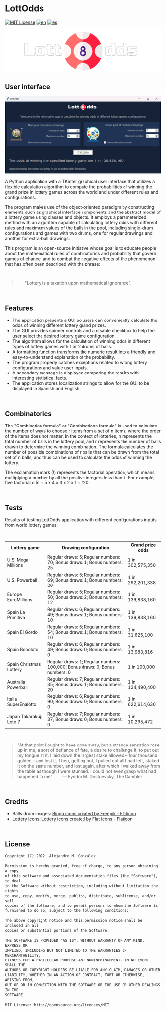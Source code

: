 LottOdds
===============
[![MIT License](https://img.shields.io/badge/License-MIT-green.svg)](https://choosealicense.com/licenses/mit/)
[![en](https://img.shields.io/badge/lang-en-red.svg)](https://github.com/alejandroMAD/LottOdds/blob/master/README.md)
[![es](https://img.shields.io/badge/lang-es-yellow.svg)](https://github.com/alejandroMAD/LottOdds/blob/master/README.es.md)

![Application logo](/lottodds_banner.png)


User interface
----------
![Application screenshot](/screenshot.png)

A Python application with a TKinter graphical user interface that utilizes a flexible calculation algorithm to compute
the probabilities of winning the grand prize in lottery games across the world and under different rules and configurations.

The program makes use of the object-oriented paradigm by constructing elements such as graphical interface components and 
the abstract model of a lottery game using classes and objects. It employs a parameterized method with an algorithm capable
of calculating lottery odds with different rules and maximum values of the balls in the pool, including single-drum
configurations and games with two drums, one for regular drawings and another for extra-ball drawings.

This program is an open-source initiative whose goal is to educate people about the mathematical rules of combinatorics and 
probability that govern games of chance, and to combat the negative effects of the phenomenon that has often been described
with the phrase:

<br/>

> &nbsp;&nbsp;&nbsp;&nbsp;&nbsp;&nbsp;"Lottery is a taxation upon mathematical ignorance".

<br/>

Features
-------------------
* The application presents a GUI so users can conveniently calculate the odds of winning different lottery grand prizes.
* The GUI provides spinner controls and a disable checkbox to help the user select the desired lottery game configuration.
* The algorithm allows for the calculation of winning odds in different types of lottery games with 1 or 2 drums of balls.
* A formatting function transforms the numeric result into a friendly and easy-to-understand explanation of the probability.
* The program properly catches exceptions related to wrong lottery configurations and value user inputs.
* A secondary message is displayed comparing the results with interesting statistical facts.
* The application stores localization strings to allow for the GUI to be displayed in Spanish and English.

<br/>

Combinatorics
-------------------
The "Combination formula" or "Combinations formula" is used to calculate the number of ways to choose r items from a set
of n items, where the order of the items does not matter. In the context of lotteries, n represents the total number of balls
in the lottery pool, and r represents the number of balls drawn to determine the winning combination. The formula calculates
the number of possible combinations of r balls that can be drawn from the total set of n balls, and thus can be used to
calculate the odds of winning the lottery.

The exclamation mark (!) represents the factorial operation, which means multiplying a number by all the positive integers
less than it. For example, five factorial o 5! = 5 x 4 x 3 x 2 x 1 = 120.

<br/>

Tests
-------------------
Results of testing LottOdds application with different configurations inputs from world lottery games:

<br/>

<table>
  <tr>
    <td align="center"><b>Lottery game</b></td>
    <td align="center"><b>Drawing configuration</b></td>
    <td align="center"><b>Grand prize odds</b></td>
  </tr>
  <tr>
    <td>U.S. Mega Millions</td>
    <td>Regular draws: 5; Regular numbers: 70; Bonus draws: 1; Bonus numbers: 25</td>
    <td>1 in 302,575,350</td>
  </tr>
  <tr>
    <td>U.S. Powerball</td>
    <td>Regular draws: 5; Regular numbers: 69; Bonus draws: 1; Bonus numbers: 26</td>
    <td>1 in 292,201,338</td>
  </tr>
  <tr>
    <td>Europe EuroMillions</td>
    <td>Regular draws: 5; Regular numbers: 50; Bonus draws: 2; Bonus numbers: 12</td>
    <td>1 in 139,838,160</td>
  </tr>
  <tr>
    <td>Spain La Primitiva</td>
    <td>Regular draws: 6; Regular numbers: 49; Bonus draws: 1; Bonus numbers: 10</td>
    <td>1 in 139,838,160</td>
  </tr>
  <tr>
    <td>Spain El Gordo</td>
    <td>Regular draws: 5; Regular numbers: 54; Bonus draws: 1; Bonus numbers: 10</td>
    <td>1 in 31,625,100</td>
  </tr>
  <tr>
    <td>Spain Bonoloto</td>
    <td>Regular draws: 6; Regular numbers: 49; Bonus draws: 0; Bonus numbers: 0</td>
    <td>1 in 13,983,816</td>
  </tr>
  <tr>
    <td>Spain Christmas Lottery</td>
    <td>Regular draws: 1; Regular numbers: 100,000; Bonus draws: 0; Bonus numbers: 0</td>
    <td>1 in 100,000</td>
  </tr>
  <tr>
    <td>Australia Powerball</td>
    <td>Regular draws: 7; Regular numbers: 35; Bonus draws: 1; Bonus numbers: 20</td>
    <td>1 in 134,490,400</td>
  </tr>
  <tr>
    <td>Italia SuperEnalotto</td>
    <td>Regular draws: 6; Regular numbers: 90; Bonus draws: 0; Bonus numbers: 0</td>
    <td>1 in 622,614,630</td>
  </tr>
  <tr>
    <td>Japan Takarakuji Loto 7</td>
    <td>Regular draws: 7; Regular numbers: 37; Bonus draws: 0; Bonus numbers: 0</td>
    <td>1 in 10,295,472</td>
  </tr>
</table>

<br/>

> "At that point I ought to have gone away, but a strange sensation rose up in me, a sort of defiance of fate, a desire to challenge it, to put out my tongue at it. I laid down the largest stake allowed – four thousand gulden – and lost it. Then, getting hot, I pulled out all I had left, staked it on the same number, and lost again, after which I walked away from the table as though I were stunned. I could not even grasp what had happened to me"
> &nbsp;&nbsp;&nbsp;&nbsp;&nbsp;&nbsp; ― Fyodor M. Dostoevsky, The Gambler 

<br/>

Credits
-------------------

* Balls drum images: [Bingo icons created by Freepik - Flaticon](https://www.flaticon.com/free-icons/bingo)
* Lottery icons: [Lottery icons created by Flat Icons - Flaticon](https://www.flaticon.com/free-icons/lottery)

<br/>

License
--------
    Copyright (C) 2022  Alejandro M. González
    
    Permission is hereby granted, free of charge, to any person obtaining a copy
    of this software and associated documentation files (the "Software"), to deal
    in the Software without restriction, including without limitation the rights
    to use, copy, modify, merge, publish, distribute, sublicense, and/or sell
    copies of the Software, and to permit persons to whom the Software is
    furnished to do so, subject to the following conditions:
    
    The above copyright notice and this permission notice shall be included in all
    copies or substantial portions of the Software.
    
    THE SOFTWARE IS PROVIDED "AS IS", WITHOUT WARRANTY OF ANY KIND, EXPRESS OR
    IMPLIED, INCLUDING BUT NOT LIMITED TO THE WARRANTIES OF MERCHANTABILITY,
    FITNESS FOR A PARTICULAR PURPOSE AND NONINFRINGEMENT. IN NO EVENT SHALL THE
    AUTHORS OR COPYRIGHT HOLDERS BE LIABLE FOR ANY CLAIM, DAMAGES OR OTHER
    LIABILITY, WHETHER IN AN ACTION OF CONTRACT, TORT OR OTHERWISE, ARISING FROM,
    OUT OF OR IN CONNECTION WITH THE SOFTWARE OR THE USE OR OTHER DEALINGS IN THE
    SOFTWARE.
    
    MIT License: http://opensource.org/licenses/MIT
